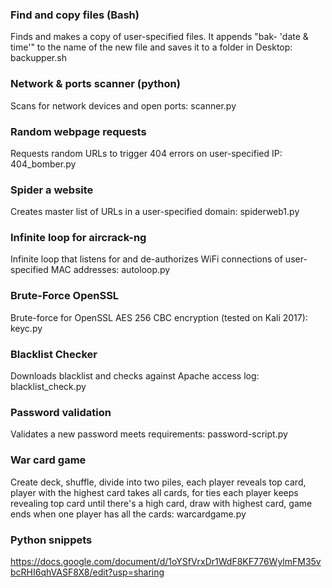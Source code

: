 ### Find and copy files (Bash)
Finds and makes a copy of user-specified files. It appends "bak- 'date & time'" to the name of the new file and saves it to a folder in Desktop: backupper.sh

### Network & ports scanner (python)
Scans for network devices and open ports: scanner.py 

### Random webpage requests
Requests random URLs to trigger 404 errors on user-specified IP: 404_bomber.py

### Spider a website
Creates master list of URLs in a user-specified domain: spiderweb1.py

### Infinite loop for aircrack-ng
Infinite loop that listens for and de-authorizes WiFi connections of user-specified MAC addresses: autoloop.py

### Brute-Force OpenSSL
Brute-force for OpenSSL AES 256 CBC encryption (tested on Kali 2017): keyc.py

### Blacklist Checker
Downloads blacklist and checks against Apache access log: blacklist_check.py  

### Password validation 
Validates a new password meets requirements: password-script.py

### War card game
Create deck, shuffle, divide into two piles, each player reveals top card, player with the highest card takes all cards, for ties each player keeps revealing top card until there's a high card, draw with highest card, game ends when one player has all the cards: warcardgame.py

### Python snippets
https://docs.google.com/document/d/1oYSfVrxDr1WdF8KF776WylmFM35vbcRHI6qhVASF8X8/edit?usp=sharing
